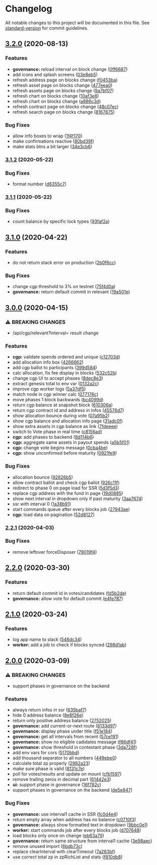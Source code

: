 # Changelog

All notable changes to this project will be documented in this file. See [standard-version](https://github.com/conventional-changelog/standard-version) for commit guidelines.

## [3.2.0](https://github.com/zenprotocol/explorer/compare/v3.1.2...v3.2.0) (2020-08-13)


### Features

* **governance:** reload interval on block change ([0ff6687](https://github.com/zenprotocol/explorer/commit/0ff6687b007df6d6257a37bee84b92daae7e2741))
* add icons and splash screens ([03e8eb5](https://github.com/zenprotocol/explorer/commit/03e8eb5ef8726e4d370b4ff54cdf617b188726df))
* refresh address page on blocks change ([f0453ba](https://github.com/zenprotocol/explorer/commit/f0453bab3bba6463f43e9e930a4f69557dceeeb1))
* refresh asset page on blocks change ([477eea0](https://github.com/zenprotocol/explorer/commit/477eea0267b7d971fcf10aa2e380d582cf1a4c25))
* refresh assets page on blocks change ([9a7bf07](https://github.com/zenprotocol/explorer/commit/9a7bf074242ef80db3a88fab5d68672cc29113a3))
* refresh chart on blocks change ([10af3e8](https://github.com/zenprotocol/explorer/commit/10af3e868ee221cbd4dbe8049c14e453a5fbece1))
* refresh chart on blocks change ([a886c3d](https://github.com/zenprotocol/explorer/commit/a886c3df774473f679bb1583057cf67c840e1389))
* refresh contract page on blocks change ([48c07ec](https://github.com/zenprotocol/explorer/commit/48c07ec76bde676cf47d085e912743bd3df2750d))
* refresh search page on blocks change ([8167875](https://github.com/zenprotocol/explorer/commit/816787597315d1c5eeec1af20a2abdb0ed997049))


### Bug Fixes

* allow info boxes to wrap ([1f4f170](https://github.com/zenprotocol/explorer/commit/1f4f170eca20d040b941cfda2ac9ac6c80113484))
* make confirmations reactive ([80bd39f](https://github.com/zenprotocol/explorer/commit/80bd39fef62aacd641173cf6418efdf240f268df))
* make stats btns a bit larger ([34e3cb6](https://github.com/zenprotocol/explorer/commit/34e3cb6f24456d28d96c51b60563a9b8a58cedfb))

### [3.1.2](https://github.com/zenprotocol/explorer/compare/v3.1.1...v3.1.2) (2020-05-22)


### Bug Fixes

* format number ([d6355c7](https://github.com/zenprotocol/explorer/commit/d6355c7528a4bab555eb07ac5daba1ea29df4293))

### [3.1.1](https://github.com/zenprotocol/explorer/compare/v3.1.0...v3.1.1) (2020-05-22)


### Bug Fixes

* count balance by specific lock types ([93faf2a](https://github.com/zenprotocol/explorer/commit/93faf2ae1747ecdf57f87f86377b12040bfaf615))

## [3.1.0](https://github.com/zenprotocol/explorer/compare/v3.0.0...v3.1.0) (2020-04-22)


### Features

* do not return stack error on production ([2b0f6cc](https://github.com/zenprotocol/explorer/commit/2b0f6cc717b5a4f2ca3bb22146ff103e1ff15d76))


### Bug Fixes

* change cgp threshold to 3% on testnet ([75f4d0a](https://github.com/zenprotocol/explorer/commit/75f4d0ab93b33578373851b7e46bc2bbfbbad7a9))
* **governance:** return default commit in relevant ([19a501e](https://github.com/zenprotocol/explorer/commit/19a501e7b676b33e5e36fac2905fa24bfe4ef87d))

## [3.0.0](https://github.com/zenprotocol/explorer/compare/v2.2.1...v3.0.0) (2020-04-15)


### ⚠ BREAKING CHANGES

* /api/cgp/relevant?interval= result change

### Features

* **cgp:** validate spends ordered and unique ([c12703d](https://github.com/zenprotocol/explorer/commit/c12703d0abecd99254396e169904f208b35c92ee))
* add allocation info box ([4266662](https://github.com/zenprotocol/explorer/commit/4266662ecb697fc0ee41625f923fe9cb76bef556))
* add cgp ballot to participants ([399d584](https://github.com/zenprotocol/explorer/commit/399d584744d8ab3938a84c1eacf66d087bac50ba))
* calc allocation, fix fee display in blocks ([532c52b](https://github.com/zenprotocol/explorer/commit/532c52bfbf62d2e228c13377cb8f60095064ab7e))
* change cgp UI to accept phases ([8dec8e3](https://github.com/zenprotocol/explorer/commit/8dec8e38b080648328fbf1e644397492f937e4ad))
* extract genesis total to env var ([0132a2c](https://github.com/zenprotocol/explorer/commit/0132a2c7c770f6e8f364bbbcf20bdef382632087))
* improve cgp worker logs ([5a37df5](https://github.com/zenprotocol/explorer/commit/5a37df5411cd1218dca4c8165cddae3dc1766dac))
* match node in cgp winner calc ([077176c](https://github.com/zenprotocol/explorer/commit/077176c9d74ae3771ff97fedc57b6154c09d91fd))
* move phases 1 block backwards ([bc4099d](https://github.com/zenprotocol/explorer/commit/bc4099d9744a7ccde0708653ffe4ea5de4bd7044))
* return cgp balance at snapshot block ([610306a](https://github.com/zenprotocol/explorer/commit/610306ad43aa5246904642bdd01a176560eb411d))
* return cgp contract id and address in infos ([45576d7](https://github.com/zenprotocol/explorer/commit/45576d762c3874f8eabec9ecd583d767b66acd0c))
* show allocation  bounce during vote ([07a95b2](https://github.com/zenprotocol/explorer/commit/07a95b23d215f2b07b559b2d9d434d89b225def3))
* show cgp balance and allocation info page ([31adc0f](https://github.com/zenprotocol/explorer/commit/31adc0fdb3d93572107e9b4b6258ea42f996154e))
* show extra assets in cgp balance as link ([7fdeeee](https://github.com/zenprotocol/explorer/commit/7fdeeeecfa6c5d8dc008233222aeb1ca2bcacfd1))
* switch to Vote phase in real time ([c8156ad](https://github.com/zenprotocol/explorer/commit/c8156ad7dd4b5a46e321bf9a31c99232aeff2069))
* **cgp:** add phases to backend ([8d114b6](https://github.com/zenprotocol/explorer/commit/8d114b620f12b767c6e87a453b3ac3f34750191c))
* **cgp:** aggregate same assets in payout spends ([a5b5f01](https://github.com/zenprotocol/explorer/commit/a5b5f01487f09e0dc5b5186b214c6b428c63f130))
* **cgp:** change vote begins message ([0cba4be](https://github.com/zenprotocol/explorer/commit/0cba4be23d4802b318d30139642f73fe3403fa51))
* **cgp:** show unconfirmed before maturity ([0921fe9](https://github.com/zenprotocol/explorer/commit/0921fe9ee2982e4b0ea776b6e55cc00637270ed6))


### Bug Fixes

* allocation bounce ([92826b5](https://github.com/zenprotocol/explorer/commit/92826b5b57d23e617747e2d88f6c967f1334df94))
* allow contract ballot and check cgp ballot ([926c11f](https://github.com/zenprotocol/explorer/commit/926c11fca1997d319068f6c2fd0bf949bf21e8b3))
* redirect to phase 0 on page load for SSR ([5d3f5d3](https://github.com/zenprotocol/explorer/commit/5d3f5d3d51b721a7038e783565871f7f7498553c))
* replace cgp address with the fund in page ([19d0885](https://github.com/zenprotocol/explorer/commit/19d0885c530ee5ada56e25d68d817b8118b04f6f))
* show next interval in dropdown only if past maturity ([3aa7674](https://github.com/zenprotocol/explorer/commit/3aa76742008daf4b76dba973fd6f89b3276fb48f))
* ssr with interval 0 ([1a38b91](https://github.com/zenprotocol/explorer/commit/1a38b91a14ce6c9072e34df201959e28c89d73d0))
* start commands queue after every blocks job ([27943ae](https://github.com/zenprotocol/explorer/commit/27943aea5a049b6bacfe23b6527b0e667716f474))
* **cgp:** load data on pagination ([52d8127](https://github.com/zenprotocol/explorer/commit/52d8127d16bc5144e624aac9fb534a1473881d5d))

### [2.2.1](https://github.com/zenprotocol/explorer/compare/v2.2.0...v2.2.1) (2020-04-03)


### Bug Fixes

* remove leftover forceDisposer ([79019f4](https://github.com/zenprotocol/explorer/commit/79019f4dcfd59cc20c2ba14936b121dacd6e581f))

## [2.2.0](https://github.com/zenprotocol/explorer/compare/v2.1.0...v2.2.0) (2020-03-30)


### Features

* return default commit id in votes/candidates ([fd5b2de](https://github.com/zenprotocol/explorer/commit/fd5b2de479416bf9bf58b9f692da5989000d6461))
* **governance:** allow vote for default commit ([e4fe787](https://github.com/zenprotocol/explorer/commit/e4fe787de2b0eee39eedfd11bbc8a59d39c35126))

## [2.1.0](https://github.com/zenprotocol/explorer/compare/v2.0.0...v2.1.0) (2020-03-24)


### Features

* log app name to slack ([546dc34](https://github.com/zenprotocol/explorer/commit/546dc34e81665945d439c8c4b92698252655b509))
* **worker:** add a job to check if blocks synced ([298d1ab](https://github.com/zenprotocol/explorer/commit/298d1ab74883d45e2d2af637bada5d7161a1d244))

## [2.0.0](https://github.com/zenprotocol/explorer/compare/v1.7.13...v2.0.0) (2020-03-09)


### ⚠ BREAKING CHANGES

* support phases in governance on the backend

### Features

* always return infos in ssr ([635baf7](https://github.com/zenprotocol/explorer/commit/635baf77036f5f87f186dc934e3ae2e7550ebc43))
* hide 0 address balance ([8e8f26e](https://github.com/zenprotocol/explorer/commit/8e8f26e823033cb57f439485d9438db04a9791e4))
* return only positive address balance ([2752025](https://github.com/zenprotocol/explorer/commit/2752025dac3be6eadb1bf4b50cdaf5fc03735d57))
* **governance:** add current-or-next route ([6133d97](https://github.com/zenprotocol/explorer/commit/6133d974d4bed2cf78f500495c06d7406e3a72f7))
* **governance:** display phase under title ([f51e184](https://github.com/zenprotocol/explorer/commit/f51e184ccebceebb13c93940c64b6b906b68cbdd))
* **governance:** get all intervals from recent ([57ce191](https://github.com/zenprotocol/explorer/commit/57ce191f5089c3b214656f21844d9e08b72b0eed))
* **governance:** show no eligible cadidates message ([f86df41](https://github.com/zenprotocol/explorer/commit/f86df41c7f95f06fda4689cab4c7c04b854232f7))
* **governance:** show threshold in contestant phase ([3da728f](https://github.com/zenprotocol/explorer/commit/3da728fc9acfe439f9d43dfbda19de64834d3cab))
* add env vars for cors ([5170bbd](https://github.com/zenprotocol/explorer/commit/5170bbd062af4a8c7a75a8a133e1e450892ddf20))
* add thousand separator to all numbers ([449ebe0](https://github.com/zenprotocol/explorer/commit/449ebe0034be6f999fec8a7b2fba6d9734898245))
* calculate total zp properly ([2982a23](https://github.com/zenprotocol/explorer/commit/2982a23731ba500bf921aaac5c74f0a508304076))
* make sure phase is valid ([8131c7e](https://github.com/zenprotocol/explorer/commit/8131c7e12d468acdd298c316f95aed95c60bcb0f))
* poll for votes/results and update on mount ([cfb1597](https://github.com/zenprotocol/explorer/commit/cfb159790443d1091032ed1c0b682d0b457f1214))
* remove trailing zeros in decimal part ([61442e3](https://github.com/zenprotocol/explorer/commit/61442e39eb2f5add13898b7f07ebf45c391a8451))
* **ui:** support phase in governance ([16f782c](https://github.com/zenprotocol/explorer/commit/16f782cc333413cadee7d43e43494b91f1430a92))
* support phases in governance on the backend ([de5e847](https://github.com/zenprotocol/explorer/commit/de5e8471910b98513537b853bb63178a671d9f71))


### Bug Fixes

* **governance:** use interval1 cache in SSR ([fc0d4e4](https://github.com/zenprotocol/explorer/commit/fc0d4e446751cf0dad7728ecb92331a62cec8d99))
* return empty array when address has no balance ([c0710f3](https://github.com/zenprotocol/explorer/commit/c0710f3f5a04e63ec038788f0a2c7e4df50c4dee))
* **governance:** always show formatted text in dropdown ([9bbc0e1](https://github.com/zenprotocol/explorer/commit/9bbc0e156ac549bbb91469be57e04d9e8b30c57c))
* **worker:** start commands job after every blocks job ([d707648](https://github.com/zenprotocol/explorer/commit/d70764892f29724984a1cb32a37807cefa26ff93))
* load blocks only once on change ([eb63a79](https://github.com/zenprotocol/explorer/commit/eb63a795df2214ca01d26c3ede1b019778555990))
* **governance:** return same structure from interval1 cache ([3e98aec](https://github.com/zenprotocol/explorer/commit/3e98aeccf705b5a47bee23a3ae30bc40e87bf6f1))
* remove unused import ([6bdb73c](https://github.com/zenprotocol/explorer/commit/6bdb73c3266389f244763e2b2828195aa786e34e))
* replace clearInterval with clearTimeout ([7a283bf](https://github.com/zenprotocol/explorer/commit/7a283bf35e521374b0af9a0f17da7fbc13bde594))
* use correct total zp in zpRichList and stats ([f810db8](https://github.com/zenprotocol/explorer/commit/f810db8f8ef2f70a392df4123304a9c152b49701))
